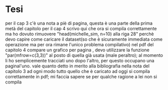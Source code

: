 # Tesi
per il cap 3 c'è una nota a piè di pagina, questa è una parte della prima metà del capitolo
per il cap 4 scrivo qui che ora si compila correttamente ma ho dovuto rimuovere "head(michelle_sim, n=10) alla riga 28"
perchè devo capire come caricare il dataset(so che è sicuramente immediata come operazione ma per ora rimane l'unico problema compilativo)
nel pdf del capitolo 4 compare un grafico per pagina , devo utilizzare la funzione "par(mfrow=c(3,3))" al posto di quella già usata (male peraltro); 
al momento li ho semplicemente tracciati uno dopo l'altro, per questo occupano una paginal'uno.
vale quanto detto in merito alla bibliografia nella nota del capitolo 3
ad ogni modo tutto quello che è caricato ad oggi si compila correttamente in pdf; mi faccia sapere se per qualche ragione a lei non si compila
